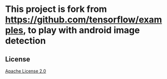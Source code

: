 # This project is fork from https://github.com/tensorflow/examples, to play with android image detection

## License

[Apache License 2.0](LICENSE)
